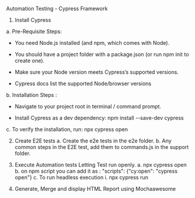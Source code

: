 Automation Testing - Cypress Framework

1. Install Cypress
 
a. Pre-Requisite Steps:
 - You need Node.js installed (and npm, which comes with Node).
 
 - You should have a project folder with a package.json (or run npm init to create one).
 
 - Make sure your Node version meets Cypress’s supported versions.
 
 - Cypress docs list the supported Node/browser versions

b. Installation Steps : 
 - Navigate to your project root in terminal / command prompt.
 
 - Install Cypress as a dev dependency:
 npm install --save-dev cypress

c. To verify the installation, run:
npx cypress open


2. Create E2E tests
    a. Create the e2e tests in the e2e folder.
    b. Any common steps in the E2E test, add them to commands.js in the support folder.

3. Execute Automation tests
    Letting Test run openly.
    a. npx cypress open
    b. on npm script you can add it as : 
    "scripts": {"cy:open": "cypress open"}
    c. To run headless execution
        i. npx cypress run
        
4. Generate, Merge and display HTML Report using Mochaawesome
